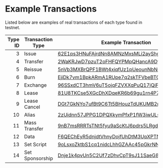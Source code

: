 # Example Transactions

Listed below are examples of real transactions of each type found in testnet.


| Type ID | Transaction Type | Example Transaction | Height |
| ---: | --- | --- | --- |
| 3 | Issue | [62E1ps3HNuFAjrdNn8AMNzMxsMLi2ayShgRYQzmND64u](https://testnodes.wavesnodes.com/transactions/info/62E1ps3HNuFAjrdNn8AMNzMxsMLi2ayShgRYQzmND64u) | [370057](https://testnodes.wavesnodes.com/blocks/at/370057) |
| 4 | Transfer | [2WaKRJwD7pzuT2oFHFQYPMpQHancA9Dybn6zUsyjnDDc](https://testnodes.wavesnodes.com/transactions/info/2WaKRJwD7pzuT2oFHFQYPMpQHancA9Dybn6zUsyjnDDc) | [370068](https://testnodes.wavesnodes.com/blocks/at/370068) |
| 5 | Reissue | [5nVb3MXBrQPF1BWt4xiqfUz1pUeounNbNogrcgnpyWVM](https://testnodes.wavesnodes.com/transactions/info/5nVb3MXBrQPF1BWt4xiqfUz1pUeounNbNogrcgnpyWVM) | [369679](https://testnodes.wavesnodes.com/blocks/at/369679) |
| 6 | Burn | [EjiDk7vm1BpkARmA1RUpe7q2skTFVbeBTGnG4MMpdtRz](https://testnodes.wavesnodes.com/transactions/info/EjiDk7vm1BpkARmA1RUpe7q2skTFVbeBTGnG4MMpdtRz) | [366048](https://testnodes.wavesnodes.com/blocks/at/366048) |
| 7 | Exchange | [96SSxdCT3hmV6uT5ojqFZVXXqPuQ17jQiFA4ZZTvfCaW](https://testnodes.wavesnodes.com/transactions/info/96SSxdCT3hmV6uT5ojqFZVXXqPuQ17jQiFA4ZZTvfCaW) | [360556](https://testnodes.wavesnodes.com/blocks/at/360556) |
| 8 | Lease | [81U8TKCse5XGcDhXDqeKR6b69gu1rn4P7MPxbZECCiV6](https://testnodes.wavesnodes.com/transactions/info/81U8TKCse5XGcDhXDqeKR6b69gu1rn4P7MPxbZECCiV6) | [357892](https://testnodes.wavesnodes.com/blocks/at/357892) |
| 9 | Lease Cancel | [DGt7GkNYo7ufBt9C6Tt5BHouzTdUKUMB2rnVv79vV11o](https://testnodes.wavesnodes.com/transactions/info/DGt7GkNYo7ufBt9C6Tt5BHouzTdUKUMB2rnVv79vV11o) | [369223](https://testnodes.wavesnodes.com/blocks/at/369223) |
| 10 | Alias | [2zUidnn57JPPG1DPQXkymPfxP1fW3iwULsjBH5MScBFm](https://testnodes.wavesnodes.com/transactions/info/2zUidnn57JPPG1DPQXkymPfxP1fW3iwULsjBH5MScBFm) | [366011](https://testnodes.wavesnodes.com/blocks/at/366011) |
| 11 | Mass Transfer | [9nB7msRRRTsTNt5fyu9aScKtJ6pdrs5LRgdx6Rw5wBa4](https://testnodes.wavesnodes.com/transactions/info/9nB7msRRRTsTNt5fyu9aScKtJ6pdrs5LRgdx6Rw5wBa4) | [360596](https://testnodes.wavesnodes.com/blocks/at/360596) |
| 12 | Data | [F6QEChEyR5dnjdtVhnyDojfUhDtM3UpXPTNvgCHhiueo](https://testnodes.wavesnodes.com/transactions/info/F6QEChEyR5dnjdtVhnyDojfUhDtM3UpXPTNvgCHhiueo) | [369657](https://testnodes.wavesnodes.com/blocks/at/369657) |
| 13 | Set Script | [9oLsxoZktbS1cq1nidcLhhGZAAc45pGkrNN8hRFeewCp](https://testnodes.wavesnodes.com/transactions/info/9oLsxoZktbS1cq1nidcLhhGZAAc45pGkrNN8hRFeewCp) | [368193](https://testnodes.wavesnodes.com/blocks/at/368193) |
| 14 | Set Sponsorship | [Dnje1k4pvUn5C2Uf7zDhvCpT9sJ11SaeG8RGRE8w3mfL](https://testnodes.wavesnodes.com/transactions/info/Dnje1k4pvUn5C2Uf7zDhvCpT9sJ11SaeG8RGRE8w3mfL) | [369682](https://testnodes.wavesnodes.com/blocks/at/369682) |
